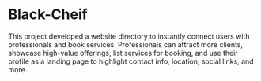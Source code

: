 # Black-Cheif
This project developed a website directory to instantly connect users with professionals and book services. Professionals can attract more clients, showcase high-value offerings, list services for booking, and use their profile as a landing page to highlight contact info, location, social links, and more.
